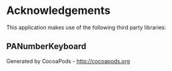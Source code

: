 # Acknowledgements
This application makes use of the following third party libraries:

## PANumberKeyboard


Generated by CocoaPods - http://cocoapods.org
